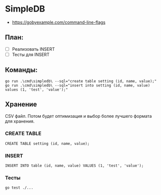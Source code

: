 # SimpleDB
- https://gobyexample.com/command-line-flags

## План:
- [ ] Реализовать INSERT
- [ ] Тесты для INSERT

## Команды:
```
go run .\cmd\simpledb\ --sql="create table setting (id, name, value);"
go run .\cmd\simpledb\ --sql="insert into setting (id, name, value) values (1, 'test', 'value');"
```

## Хранение
CSV файл. Потом будет оптимизация и выбор более лучшего формата для хранения.

### CREATE TABLE
```
CREATE TABLE setting (id, name, value);
```

### INSERT
```
INSERT INTO table (id, name, value) VALUES (1, 'test', 'value');
```

### Тесты
```
go test ./...
```